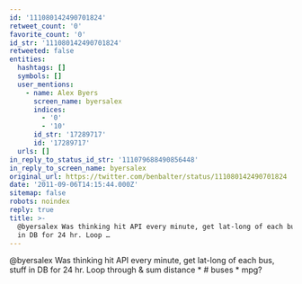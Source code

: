 ```yaml
---
id: '111080142490701824'
retweet_count: '0'
favorite_count: '0'
id_str: '111080142490701824'
retweeted: false
entities:
  hashtags: []
  symbols: []
  user_mentions:
    - name: Alex Byers
      screen_name: byersalex
      indices:
        - '0'
        - '10'
      id_str: '17289717'
      id: '17289717'
  urls: []
in_reply_to_status_id_str: '111079688490856448'
in_reply_to_screen_name: byersalex
original_url: https://twitter.com/benbalter/status/111080142490701824
date: '2011-09-06T14:15:44.000Z'
sitemap: false
robots: noindex
reply: true
title: >-
  @byersalex Was thinking hit API every minute, get lat-long of each bus, stuff
  in DB for 24 hr. Loop …
---
```


@byersalex Was thinking hit API every minute, get lat-long of each bus, stuff in DB for 24 hr. Loop through & sum distance * # buses * mpg?